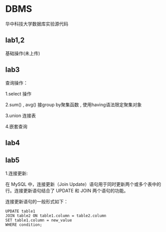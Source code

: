 # DBMS
华中科技大学数据库实验源代码 
## lab1,2
基础操作(未上传)
## lab3
查询操作：

1.select 操作

2.sum() , avg() 接group by聚集函数 , 使用having语法限定聚集对象

3.union 连接表

4.嵌套查询
## lab4
## lab5
1.连接更新:

在 MySQL 中，连接更新（Join Update）语句用于同时更新两个或多个表中的行。连接更新语句结合了 UPDATE 和 JOIN 两个语句的功能。

连接更新语句的一般形式如下：

```
UPDATE table1
JOIN table2 ON table1.column = table2.column
SET table1.column = new_value
WHERE condition;
```